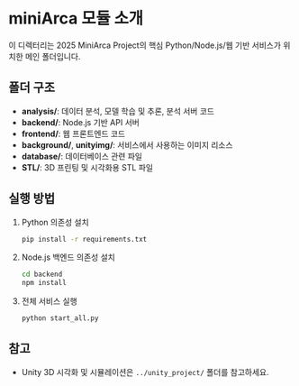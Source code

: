 # miniArca 모듈 소개

이 디렉터리는 2025 MiniArca Project의 핵심 Python/Node.js/웹 기반 서비스가 위치한 메인 폴더입니다.

## 폴더 구조

- **analysis/**: 데이터 분석, 모델 학습 및 추론, 분석 서버 코드
- **backend/**: Node.js 기반 API 서버
- **frontend/**: 웹 프론트엔드 코드
- **background/**, **unityimg/**: 서비스에서 사용하는 이미지 리소스
- **database/**: 데이터베이스 관련 파일
- **STL/**: 3D 프린팅 및 시각화용 STL 파일

## 실행 방법

1. Python 의존성 설치
   ```bash
   pip install -r requirements.txt
   ```
2. Node.js 백엔드 의존성 설치
   ```bash
   cd backend
   npm install
   ```
3. 전체 서비스 실행
   ```bash
   python start_all.py
   ```

## 참고
- Unity 3D 시각화 및 시뮬레이션은 `../unity_project/` 폴더를 참고하세요.

